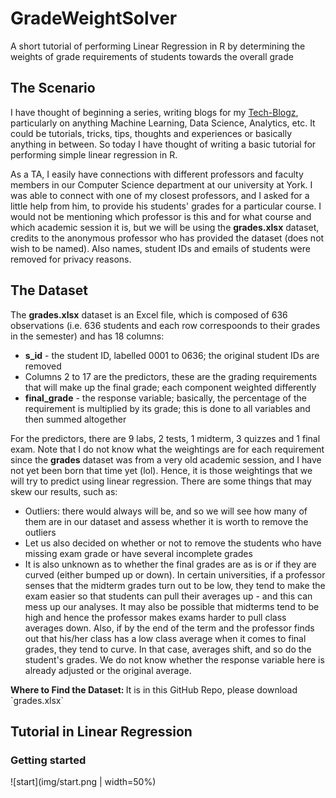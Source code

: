 # GradeWeightSolver
A short tutorial of performing Linear Regression in R by determining the weights of grade requirements of students towards the overall grade

## The Scenario
I have thought of beginning a series, writing blogs for my <a href="http://galix.me/tech-blogz/tech.html" target="_blank">Tech-Blogz</a>, particularly on anything Machine Learning, Data Science, Analytics, etc. It could be tutorials, tricks, tips, thoughts and experiences or basically anything in between. So today I have thought of writing a basic tutorial for performing simple linear regression in R.

As a TA, I easily have connections with different professors and faculty members in our Computer Science department at our university at York. I was able to connect with one of my closest professors, and I asked for a little help from him, to provide his students' grades for a particular course. I would not be mentioning which professor is this and for what course and which academic session it is, but we will be using the <b>grades.xlsx</b> dataset, credits to the anonymous professor who has provided the dataset (does not wish to be named). Also names, student IDs and emails of students were removed for privacy reasons.

## The Dataset
The <b>grades.xlsx</b> dataset is an Excel file, which is composed of 636 observations (i.e. 636 students and each row correspoonds to their grades in the semester) and has 18 columns:
<ul>
  <li><b>s_id</b> - the student ID, labelled 0001 to 0636; the original student IDs are removed</li>
  <li>Columns 2 to 17 are the predictors, these are the grading requirements that will make up the final grade; each component weighted differently</li>
  <li><b>final_grade</b> - the response variable; basically, the percentage of the requirement is multiplied by its grade; this is done to all variables and then summed altogether</li>
 </ul>
For the predictors, there are 9 labs, 2 tests, 1 midterm, 3 quizzes and 1 final exam. Note that I do not know what the weightings are for each requirement since the <b>grades</b> dataset was from a very old academic session, and I have not yet been born that time yet (lol). Hence, it is those weightings that we will try to predict using linear regression. There are some things that may skew our results, such as:
<ul>
  <li>Outliers: there would always will be, and so we will see how many of them are in our dataset and assess whether it is worth to remove the outliers</li>
  <li>Let us also decided on whether or not to remove the students who have missing exam grade or have several incomplete grades</li>
  <li>It is also unknown as to whether the final grades are as is or if they are curved (either bumped up or down). In certain universities, if a professor senses that the midterm grades turn out to be low, they tend to make the exam easier so that students can pull their averages up - and this can mess up our analyses. It may also be possible that midterms tend to be high and hence the professor makes exams harder to pull class averages down. Also, if by the end of the term and the professor finds out that his/her class has a low class average when it comes to final grades, they tend to curve. In that case, averages shift, and so do the student's grades. We do not know whether the response variable here is already adjusted or the original average.</li>
</ul>
<b>Where to Find the Dataset: </b> It is in this GitHub Repo, please download `grades.xlsx`

## Tutorial in Linear Regression
### Getting started
![start](img/start.png | width=50%)
